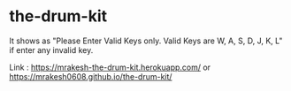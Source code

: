 # the-drum-kit

It shows as "Please Enter Valid Keys only. Valid Keys are W, A, S, D, J, K, L" if enter any invalid key.

Link : https://mrakesh-the-drum-kit.herokuapp.com/ or https://mrakesh0608.github.io/the-drum-kit/
